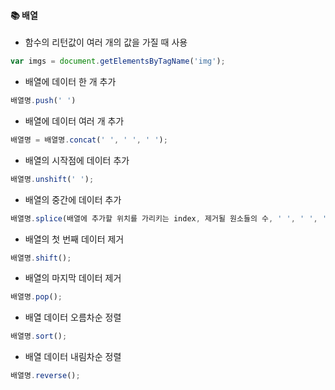 #### :books: 배열

* 함수의 리턴값이 여러 개의 값을 가질 때 사용

```js
var imgs = document.getElementsByTagName('img');
```

* 배열에 데이터 한 개 추가

```js
배열명.push(' ')
```

* 배열에 데이터 여러 개 추가

```js
배열명 = 배열명.concat(' ', ' ', ' ');
```

* 배열의 시작점에 데이터 추가

```js
배열명.unshift(' ');
```

* 배열의 중간에 데이터 추가

```js
배열명.splice(배열에 추가할 위치를 가리키는 index, 제거될 원소들의 수, ' ', ' ', ' ');
```

* 배열의 첫 번째 데이터 제거

```js
배열명.shift();
```

* 배열의 마지막 데이터 제거

```js
배열명.pop();
```

* 배열 데이터 오름차순 정렬

```js
배열명.sort();
```

* 배열 데이터 내림차순 정렬

```js
배열명.reverse();
```
